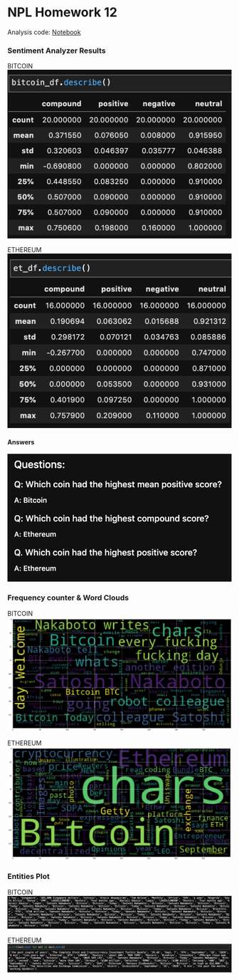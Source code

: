 # NPL Homework 12 

Analysis code: [Notebook](https://github.com/jcurvone/npl_hw12/blob/master/Sentiment.ipynb)

### Sentiment Analyzer Results

BITCOIN 
![BITDE](bitcoin_describe.png)

ETHEREUM 
![ETDE](et_describe.png)

#### Answers 

![ANS](answers.png)

### Frequency counter & Word Clouds 

BITCOIN 
![BITW](bt_word.png)

ETHEREUM 
![ETW](et_word.png)

### Entities Plot 

BITCOIN 
![BITE](bt_ent.png)

ETHEREUM
![ETE](et_ent.png)